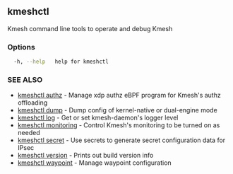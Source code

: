 ## kmeshctl

Kmesh command line tools to operate and debug Kmesh

### Options

```bash
  -h, --help   help for kmeshctl
```

### SEE ALSO

* [kmeshctl authz](kmeshctl_authz.md)  - Manage xdp authz eBPF program for Kmesh's authz offloading
* [kmeshctl dump](kmeshctl_dump.md)  - Dump config of kernel-native or dual-engine mode
* [kmeshctl log](kmeshctl_log.md)  - Get or set kmesh-daemon's logger level
* [kmeshctl monitoring](kmeshctl_monitoring.md)  - Control Kmesh's monitoring to be turned on as needed
* [kmeshctl secret](kmeshctl_secret.md)  - Use secrets to generate secret configuration data for IPsec
* [kmeshctl version](kmeshctl_version.md)  - Prints out build version info
* [kmeshctl waypoint](kmeshctl_waypoint.md)  - Manage waypoint configuration
